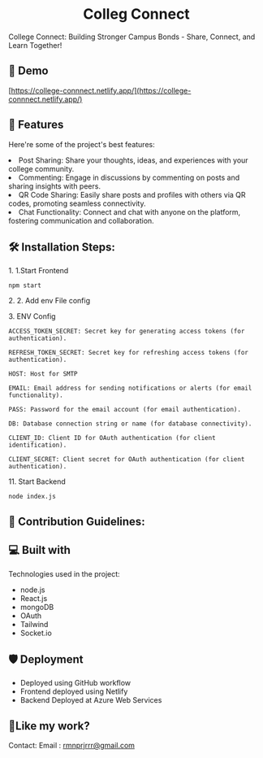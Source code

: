 <h1 align="center" id="title">Colleg Connect</h1>



<p id="description">College Connect: Building Stronger Campus Bonds - Share, Connect, and Learn Together!</p>

<h2>🚀 Demo</h2>


[https://college-connnect.netlify.app/](https://college-connnect.netlify.app/)


  
<h2>🧐 Features</h2>

Here're some of the project's best features:
   <li>Post Sharing: Share your thoughts, ideas, and experiences with your college community.</li>
        <li>Commenting: Engage in discussions by commenting on posts and sharing insights with peers.</li>
        <li>QR Code Sharing: Easily share posts and profiles with others via QR codes, promoting seamless connectivity.</li>
        <li>Chat Functionality: Connect and chat with anyone on the platform, fostering communication and collaboration.</li>
    
<h2>🛠️ Installation Steps:</h2>

<p>1. 1.Start Frontend</p>

```
npm start
```

<p>2. 2. Add env File config</p>

<p>3. ENV Config</p>

```
ACCESS_TOKEN_SECRET: Secret key for generating access tokens (for authentication).
```

```
REFRESH_TOKEN_SECRET: Secret key for refreshing access tokens (for authentication).
```

```
HOST: Host for SMTP
```

```
EMAIL: Email address for sending notifications or alerts (for email functionality).
```

```
PASS: Password for the email account (for email authentication).
```

```
DB: Database connection string or name (for database connectivity).
```

```
CLIENT_ID: Client ID for OAuth authentication (for client identification).
```

```
CLIENT_SECRET: Client secret for OAuth authentication (for client authentication).
```

<p>11. Start Backend</p>

```
node index.js
```

<h2>🍰 Contribution Guidelines:</h2>

  
  
<h2>💻 Built with</h2>

Technologies used in the project:

*   node.js
*   React.js
*   mongoDB
*   OAuth
*   Tailwind
*   Socket.io

<h2>🛡️ Deployment</h2>

* Deployed using GitHub workflow<br>
* Frontend deployed using Netlify<br>
* Backend Deployed at Azure Web Services


<h2>💖Like my work?</h2>

Contact: Email : rmnprjrrr@gmail.com




